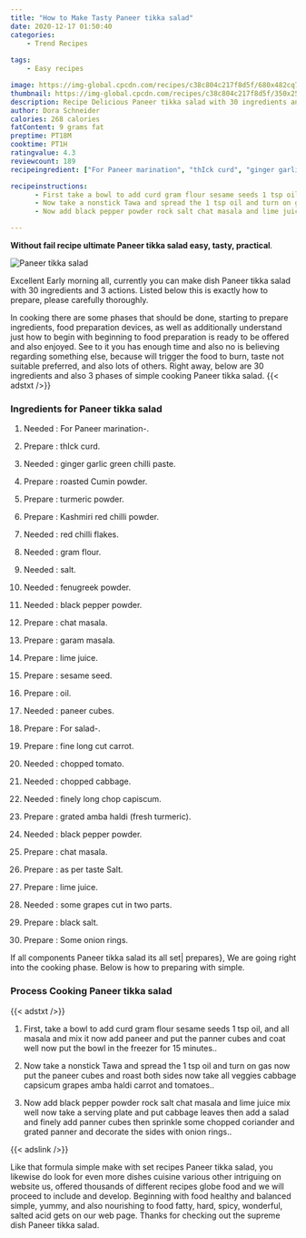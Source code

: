 ```yaml
---
title: "How to Make Tasty Paneer tikka salad"
date: 2020-12-17 01:50:40
categories:
    - Trend Recipes
    
tags:
    - Easy recipes

image: https://img-global.cpcdn.com/recipes/c38c804c217f8d5f/680x482cq70/paneer-tikka-salad-recipe-main-photo.jpg
thumbnail: https://img-global.cpcdn.com/recipes/c38c804c217f8d5f/350x250cq70/paneer-tikka-salad-recipe-main-photo.jpg
description: Recipe Delicious Paneer tikka salad with 30 ingredients and 3 stages of easy cooking.
author: Dora Schneider
calories: 268 calories
fatContent: 9 grams fat
preptime: PT18M
cooktime: PT1H
ratingvalue: 4.3
reviewcount: 189
recipeingredient: ["For Paneer marination", "thIck curd", "ginger garlic green chilli paste", "roasted Cumin powder", "turmeric powder", "Kashmiri red chilli powder", "red chilli flakes", "gram flour", "salt", "fenugreek powder", "black pepper powder", "chat masala", "garam masala", "lime juice", "sesame seed", "oil", "paneer cubes", "For salad", "fine long cut carrot", "chopped tomato", "chopped cabbage", "finely long chop capiscum", "grated amba haldi fresh turmeric", "black pepper powder", "chat masala", "as per taste Salt", "lime juice", "some grapes cut in two parts", "black salt", "Some onion rings"]

recipeinstructions: 
      - First take a bowl to add curd gram flour sesame seeds 1 tsp oil and all masala and mix it now add paneer and put the panner cubes and coat well now put the bowl in the freezer for 15 minutes 
      - Now take a nonstick Tawa and spread the 1 tsp oil and turn on gas now put the paneer cubes and roast both sides now take all veggies cabbage capsicum grapes amba haldi carrot and tomatoes 
      - Now add black pepper powder rock salt chat masala and lime juice mix well now take a serving plate and put cabbage leaves then add a salad and finely add panner cubes then sprinkle some chopped coriander and grated panner and decorate the sides with onion rings

---
```




**Without fail recipe ultimate Paneer tikka salad easy, tasty, practical**. 


![Paneer tikka salad](https://img-global.cpcdn.com/recipes/c38c804c217f8d5f/680x482cq70/paneer-tikka-salad-recipe-main-photo.jpg "Paneer tikka salad")




Excellent Early morning all, currently you can make dish Paneer tikka salad with 30 ingredients and 3 actions. Listed below this is exactly how to prepare, please carefully thoroughly.

In cooking there are some phases that should be done, starting to prepare ingredients, food preparation devices, as well as additionally understand just how to begin with beginning to food preparation is ready to be offered and also enjoyed. See to it you has enough time and also no is believing regarding something else, because will trigger the food to burn, taste not suitable preferred, and also lots of others. Right away, below are 30 ingredients and also 3 phases of simple cooking Paneer tikka salad.
{{< adstxt />}}

### Ingredients for Paneer tikka salad


1. Needed  : For Paneer marination-.

1. Prepare  : thIck curd.

1. Needed  : ginger garlic green chilli paste.

1. Prepare  : roasted Cumin powder.

1. Prepare  : turmeric powder.

1. Prepare  : Kashmiri red chilli powder.

1. Needed  : red chilli flakes.

1. Needed  : gram flour.

1. Needed  : salt.

1. Needed  : fenugreek powder.

1. Needed  : black pepper powder.

1. Prepare  : chat masala.

1. Prepare  : garam masala.

1. Prepare  : lime juice.

1. Prepare  : sesame seed.

1. Prepare  : oil.

1. Needed  : paneer cubes.

1. Prepare  : For salad-.

1. Prepare  : fine long cut carrot.

1. Needed  : chopped tomato.

1. Needed  : chopped cabbage.

1. Needed  : finely long chop capiscum.

1. Prepare  : grated amba haldi (fresh turmeric).

1. Needed  : black pepper powder.

1. Prepare  : chat masala.

1. Prepare  : as per taste Salt.

1. Prepare  : lime juice.

1. Needed  : some grapes cut in two parts.

1. Prepare  : black salt.

1. Prepare  : Some onion rings.



If all components Paneer tikka salad its all set| prepares}, We are going right into the cooking phase. Below is how to preparing with simple.

### Process Cooking Paneer tikka salad

{{< adstxt />}}


1. First, take a bowl to add curd gram flour sesame seeds 1 tsp oil, and all masala and mix it now add paneer and put the panner cubes and coat well now put the bowl in the freezer for 15 minutes..



1. Now take a nonstick Tawa and spread the 1 tsp oil and turn on gas now put the paneer cubes and roast both sides now take all veggies cabbage capsicum grapes amba haldi carrot and tomatoes..



1. Now add black pepper powder rock salt chat masala and lime juice mix well now take a serving plate and put cabbage leaves then add a salad and finely add panner cubes then sprinkle some chopped coriander and grated panner and decorate the sides with onion rings..





{{< adslink />}}

Like that formula simple make with set recipes Paneer tikka salad, you likewise do look for even more dishes cuisine various other intriguing on website us, offered thousands of different recipes globe food and we will proceed to include and develop. Beginning with food healthy and balanced simple, yummy, and also nourishing to food fatty, hard, spicy, wonderful, salted acid gets on our web page. Thanks for checking out the supreme dish Paneer tikka salad.
